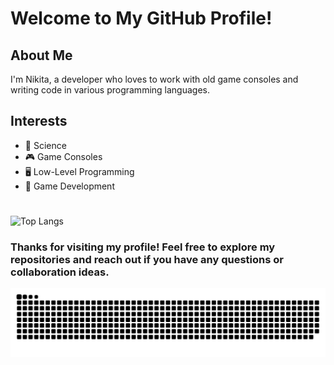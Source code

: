 <!--
**NikitaKonkov/NikitaKonkov** is a ✨ _special_ ✨ repository because its `README.md` (this file) appears on your GitHub profile.

Here are some ideas to get you started:

- 🔭 I’m currently working on ...
- 🌱 I’m currently learning ...
- 👯 I’m looking to collaborate on ...
- 🤔 I’m looking for help with ...
- 💬 Ask me about ...
- 📫 How to reach me: ...
- 😄 Pronouns: ...
- ⚡ Fun fact: ...
-->

# Welcome to My GitHub Profile!

## About Me
I'm Nikita, a developer who loves to work with old game consoles and writing code in various programming languages.

## Interests
- 🔭  Science
- 🎮  Game Consoles
- 🖥   Low-Level Programming
- 💾  Game Development
#
![Top Langs](https://github-readme-stats.vercel.app/api/top-langs/?username=NikitaKonkov&size_weight=0.0005&count_weight=0.3&layout=compact&theme=vision-friendly-dark)


### Thanks for visiting my profile! Feel free to explore my repositories and reach out if you have any questions or collaboration ideas.


![Top Langs](https://raw.githubusercontent.com/platane/snk/output/github-contribution-grid-snake-dark.svg)

